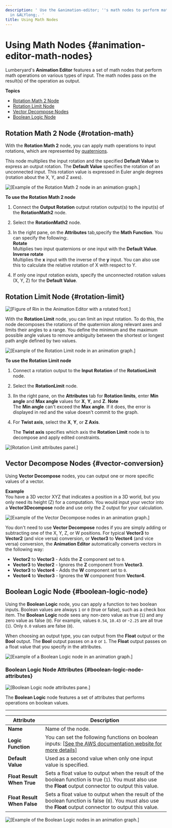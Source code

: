 ```yaml
---
description: ' Use the &animation-editor; ''s math nodes to perform math operations
  in &ALYlong;. '
title: Using Math Nodes
---
```

# Using Math Nodes {#animation-editor-math-nodes}

Lumberyard's **Animation Editor** features a set of math nodes that perform math operations on various types of input\. The math nodes pass on the result\(s\) of the operation as output\.

**Topics**
+ [Rotation Math 2 Node](#rotation-math)
+ [Rotation Limit Node](#rotation-limit)
+ [Vector Decompose Nodes](#vector-conversion)
+ [Boolean Logic Node](#boolean-logic-node)

## Rotation Math 2 Node {#rotation-math}

With the **Rotation Math 2** node, you can apply math operations to input rotations, which are represented by [quaternions](/docs/userguide/ly-glos-chap#quarternion)\. 

This node multiplies the input rotation and the specified **Default Value** to express an output rotation\. The **Default Value** specifies the rotation of an unconnected input\. This rotation value is expressed in Euler angle degrees \(rotation about the X, Y, and Z axes\)\. 

![\[Example of the Rotation Math 2 node in an animation graph.\]](/images/userguide/actor-animation/rotation-math.png)

**To use the Rotation Math 2 node**

1. Connect the **Output Rotation** output rotation output\(s\) to the input\(s\) of the **RotationMath2** node\.

1. Select the **RotationMath2** node\.

1. In the right pane, on the **Attributes** tab,specify the **Math Function**\. You can specify the following:\.  
**Rotate**  
Multiplies two input quaternions or one input with the **Default Value**\.  
**Inverse rotate**  
Multiplies the **x** input with the inverse of the **y** input\. You can also use this to calculate the relative rotation of X with respect to Y\.

1. If only one input rotation exists, specify the unconnected rotation values \(X, Y, Z\) for the **Default Value**\.

## Rotation Limit Node {#rotation-limit}

![\[Figure of Rin in the Animation Editor with a rotated foot.\]](/images/userguide/actor-animation/rotation-limit-figure.png)

With the **Rotation Limit** node, you can limit an input rotation\. To do this, the node decomposes the rotations of the quaternion along relevant axes and limits their angles to a range\. You define the minimum and the maximum possible angle values to remove ambiguity between the shortest or longest path angle defined by two values\.

![\[Example of the Rotation Limit node in an animation graph.\]](/images/userguide/actor-animation/rotation-limit-graph.png)

**To use the **Rotation Limit** node**

1. Connect a rotation output to the **Input Rotation** of the **RotationLimit** node\.

1. Select the **RotationLimit** node\.

1. IIn the right pane, on the **Attributes** tab for **Rotation limits**, enter **Min angle** and **Max angle** values for **X**, **Y**, and **Z**\.
**Note**  
The **Min angle** can't exceed the **Max angle**\. If it does, the error is displayed in red and the value doesn't commit to the graph\.

1. For **Twist axis**, select the **X**, **Y**, or **Z Axis**\.

   The **Twist axis** specifies which axis the **Rotation Limit** node is to decompose and apply edited constraints\.

![\[Rotation Limit attributes panel.\]](/images/userguide/actor-animation/rotation-limit-properties.png)

## Vector Decompose Nodes {#vector-conversion}

Using **Vector Decompose** nodes, you can output one or more specific values of a vector\. 

**Example**  
You have a 3D vector XYZ that indicates a position in a 3D world, but you only need its height \(Z\) for a computation\. You would input your vector into a **Vector3Decompose** node and use only the Z output for your calculation\.  

![\[Example of the Vector Decompose nodes in an animation graph.\]](/images/userguide/actor-animation/vector-decompose.png)

You don't need to use **Vector Decompose** nodes if you are simply adding or subtracting one of the X, Y, Z, or W positions\. For typical **Vector3** to **Vector2** \(and vice versa\) conversion, or **Vector3** to **Vector4** \(and vice versa\) conversion, the **Animation Editor** automatically converts vectors in the following way:
+ **Vector2** to **Vector3** - Adds the **Z** component set to `0`\.
+ **Vector3** to **Vector2** - Ignores the **Z** component from **Vector3**\.
+ **Vector3** to **Vector4** - Adds the **W** component set to `0`\.
+ **Vector4** to **Vector3** - Ignores the **W** component from **Vector4**\.

## Boolean Logic Node {#boolean-logic-node}

Using the **Boolean Logic** node, you can apply a function to two boolean inputs\. Boolean values are always `1` or `0` \(true or false\), such as a check box item\. The **Boolean Logic** node sees any non\-zero value as true \(`1`\) and any zero value as false \(`0`\)\. For example, values `0.54`, `10.43` or \-`2.25` are all true \(`1`\)\. Only `0.0` values are false \(`0`\)\.

When choosing an output type, you can output from the **Float** output or the **Bool** output\. The **Bool** output passes on a `0` or `1`\. The **Float** output passes on a float value that you specify in the attributes\.

![\[Example of a Boolean Logic node in an animation graph.\]](/images/userguide/actor-animation/boolean-logic-node.png)

### Boolean Logic Node Attributes {#boolean-logic-node-attributes}

![\[Boolean Logic node attributes pane.\]](/images/userguide/actor-animation/boolean-logic-node-attributes.png)

The **Boolean Logic** node features a set of attributes that performs operations on boolean values\.


****  

| Attribute | Description | 
| --- | --- | 
|  **Name**  |  Name of the node\.  | 
|  **Logic Function**  |  You can set the following functions on boolean inputs: [\[See the AWS documentation website for more details\]](http://docs.aws.amazon.com/lumberyard/latest/userguide/animation-editor-math-nodes.html)  | 
|  **Default Value**  |  Used as a second value when only one input value is specified\.  | 
|  **Float Result When True**  |  Sets a float value to output when the result of the boolean function is true \(`1`\)\. You must also use the **Float** output connector to output this value\.  | 
|  **Float Result When False**  |  Sets a float value to output when the result of the boolean function is false \(`0`\)\. You must also use the **Float** output connector to output this value\.  | 

![\[Example of the Boolean Logic nodes in an animation graph.\]](/images/userguide/actor-animation/boolean-logic-node-attributes-1.png)